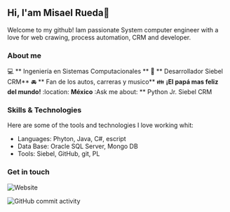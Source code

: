 ## Hi, I'am Misael Rueda👋


Welcome to my github! Iam passionate  System computer engineer with a love for web crawing, process automation, CRM and developer.

### About me
:computer: ** Ingeniería en Sistemas Computacionales **
:pencil: ** Desarrollador Siebel CRM**
:oncoming_automobile: ** Fan de los autos, carreras y musico**
:family: **¡El papá mas feliz del mundo!**
:location: **México**
:Ask me about: ** Python Jr. Siebel CRM

### Skills & Technologies
Here are some of the tools and technologies I love working whit:

* Languages: Phyton, Java, C#, escript
* Data Base: Oracle SQL Server, Mongo DB
* Tools: Siebel, GitHub, git, PL 

### Get in touch
![Website](https://img.shields.io/website?url=https%3A%2F%2FMisaelRueda.com)

![GitHub commit activity](https://img.shields.io/github/commit-activity/m/ZonacerMR/ZonacerMR)
